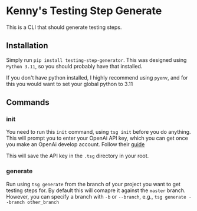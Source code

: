 # Kenny's Testing Step Generate

This is a CLI that should generate testing steps.

## Installation

Simply run `pip install testing-step-generator`. This was designed using `Python 3.11`,
so you should probably have that installed.

If you don't have python installed, I highly recommend using `pyenv`, and for this
you would want to set your global python to 3.11

## Commands

### init

You need to run this `init` command, using `tsg init` before you do anything.
This will prompt you to enter your OpenAi API key, which you can get once you
make an OpenAi develop account. Follow their [guide](https://platform.openai.com/docs/quickstart)

This will save the API key in the `.tsg` directory in your root.

### generate

Run using `tsg generate` from the branch of your project you want to get testing steps for.
By default this will comapre it against the `master` branch. However, you can specify a branch
with `-b` or `--branch`, e.g., `tsg generate --branch other_branch`
